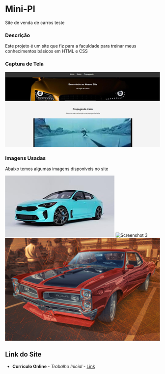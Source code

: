 # Mini-PI
Site de venda de carros teste

### Descrição

Este projeto é um site que fiz para a faculdade 
para treinar meus conhecimentos básicos em HTML
e CSS

### Captura de Tela

![Screenshot 1](image/print1.jpg)

### Imagens Usadas
Abaixo temos algumas imagens disponiveis no site

![Screenshot 2](image/carro1.jpg)
![Screenshot 3](image/carro2.png)
![Screenshot 4](image/carro3.jpg)

## Link do Site

* **Currículo Online** - *Trabalho Inicial* - [Link](https://portfolio-smoky-two-19.vercel.app/)